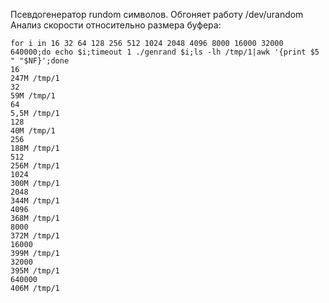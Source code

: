 Псевдогенератор rundom символов. Обгоняет работу /dev/urandom
Анализ скорости относительно размера буфера:
``` 
for i in 16 32 64 128 256 512 1024 2048 4096 8000 16000 32000 640000;do echo $i;timeout 1 ./genrand $i;ls -lh /tmp/1|awk '{print $5 " "$NF}';done
16
247M /tmp/1
32
59M /tmp/1
64
5,5M /tmp/1
128
40M /tmp/1
256
188M /tmp/1
512
256M /tmp/1
1024
300M /tmp/1
2048
344M /tmp/1
4096
368M /tmp/1
8000
372M /tmp/1
16000
399M /tmp/1
32000
395M /tmp/1
640000
406M /tmp/1